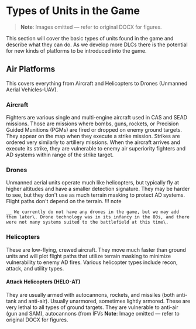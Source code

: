 # Types of Units in the Game

> **Note**: Images omitted — refer to original DOCX for figures.


This section will cover the basic types of units found in the game and describe what they can do\. As we develop more DLCs there is the potential for new kinds of platforms to be introduced into the game\.

## Air Platforms

This covers everything from Aircraft and Helicopters to Drones \(Unmanned Aerial Vehicles\-UAV\)\.

### Aircraft

Fighters are various single and multi\-engine aircraft used in CAS and SEAD missions\. Those are missions where bombs, guns, rockets, or Precision Guided Munitions \(PGMs\) are fired or dropped on enemy ground targets\. They appear on the map when they execute a strike mission\. Strikes are ordered very similarly to artillery missions\. When the aircraft arrives and execute its strike, they are vulnerable to enemy air superiority fighters and AD systems within range of the strike target\.

### Drones

Unmanned aerial units operate much like helicopters, but typically fly at higher altitudes and have a smaller detection signature\. They may be harder to see, but they don't use as much terrain masking to protect AD systems\. Flight paths don't depend on the terrain\.
!!! note

    __ We currently do not have any drones in the game, but we may add them later\. Drone technology was in its infancy in the 80s, and there were not many systems suited to the battlefield at this time\.


### Helicopters

These are low\-flying, crewed aircraft\. They move much faster than ground units and will plot flight paths that utilize terrain masking to minimize vulnerability to enemy AD fires\. Various helicopter types include recon, attack, and utility types\.

#### Attack Helicopters \(HELO\-AT\)

They are usually armed with autocannons, rockets, and missiles \(both anti\-tank and anti\-air\)\. Usually unarmored, sometimes lightly armored\. These are very lethal to all types of ground targets\. They are vulnerable to anti\-air \(gun and SAM\), autocannons \(from IFVs  **Note**: Image omitted — refer to original DOCX for figures.



